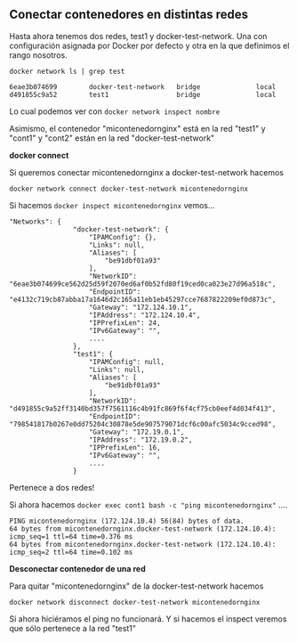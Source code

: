 Conectar contenedores en distintas redes
---------------

Hasta ahora tenemos dos redes, test1 y docker-test-network. Una con configuración asignada por 
Docker por defecto y otra en la que definimos el rango nosotros.

    docker network ls | grep test
    
    6eae3b074699        docker-test-network   bridge              local
    d491855c9a52        test1                 bridge              local

Lo cual podemos ver con `docker network inspect nombre`

Asimismo, el contenedor "micontenedornginx" está en la red "test1" y "cont1" y "cont2" están
en la red "docker-test-network"

**docker connect**

Si queremos conectar micontenedornginx a docker-test-network hacemos

    docker network connect docker-test-network micontenedornginx
    
Si hacemos `docker inspect micontenedornginx` vemos...

    "Networks": {
                    "docker-test-network": {
                        "IPAMConfig": {},
                        "Links": null,
                        "Aliases": [
                            "be91dbf01a93"
                        ],
                        "NetworkID": "6eae3b074699ce562d25d59f2070ed6af0b52fd80f19ced0ca023e27d96a518c",
                        "EndpointID": "e4132c719cb87abba17a1646d2c165a11eb1eb45297cce7687822209ef0d873c",
                        "Gateway": "172.124.10.1",
                        "IPAddress": "172.124.10.4",
                        "IPPrefixLen": 24,
                        "IPv6Gateway": "",
                        ....
                    },
                    "test1": {
                        "IPAMConfig": null,
                        "Links": null,
                        "Aliases": [
                            "be91dbf01a93"
                        ],
                        "NetworkID": "d491855c9a52ff3140bd357f7561116c4b91fc869f6f4cf75cb0eef4d034f413",
                        "EndpointID": "798541817b0267e0dd75204c30878e5de907579071dcf6c00afc5034c9cced98",
                        "Gateway": "172.19.0.1",
                        "IPAddress": "172.19.0.2",
                        "IPPrefixLen": 16,
                        "IPv6Gateway": "",
                        ....
                    }
 
Pertenece a dos redes!

Si ahora hacemos `docker exec cont1 bash -c "ping micontenedornginx"` ....

    PING micontenedornginx (172.124.10.4) 56(84) bytes of data.
    64 bytes from micontenedornginx.docker-test-network (172.124.10.4): icmp_seq=1 ttl=64 time=0.376 ms
    64 bytes from micontenedornginx.docker-test-network (172.124.10.4): icmp_seq=2 ttl=64 time=0.102 ms


**Desconectar contenedor de una red**

Para quitar "micontenedornginx" de la docker-test-network hacemos

    docker network disconnect docker-test-network micontenedornginx
    
Si ahora hiciéramos el ping no funcionará. Y si hacemos el inspect veremos que sólo pertenece
a la red "test1"





    